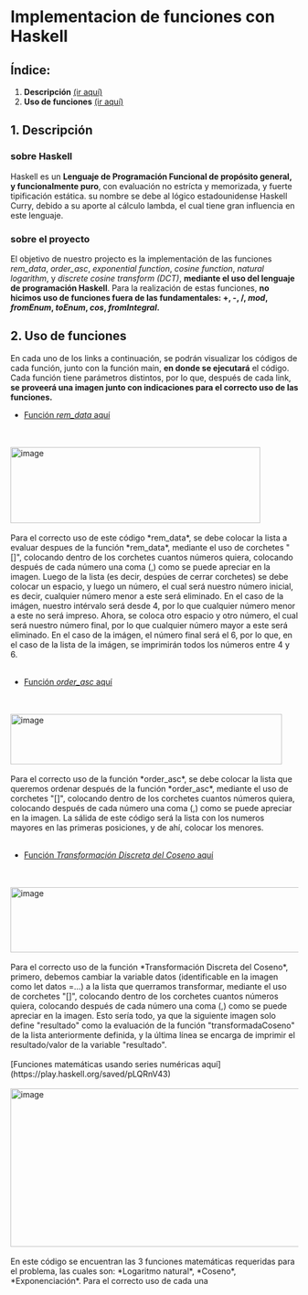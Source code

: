 # Implementacion de funciones con Haskell  

  
## Índice:

1. **Descripción** [(ir aquí)](#1-descripción)
2. **Uso de funciones** [(ir aquí)](#2-uso-de-funciones)



## 1. Descripción
### sobre Haskell
Haskell es un **Lenguaje de Programación Funcional de propósito general, y funcionalmente puro**, con evaluación no estrícta y memorizada, y fuerte tipificación estática. su nombre se 
debe al lógico estadounidense Haskell Curry, debido a su aporte al cálculo lambda, el cual tiene gran influencia en este lenguaje.

### sobre el proyecto
El objetivo de nuestro projecto es la implementación de las funciones *rem_data*, *order_asc*, *exponential function*, *cosine function*, *natural logarithm*, y 
*discrete cosine transform (DCT)*, **mediante el uso del lenguaje de programación Haskell**. Para la realización de estas funciones, **no hicimos uso de funciones fuera de las 
fundamentales: +, -, /, *mod*, *fromEnum*, *toEnum*, *cos*, *fromIntegral*.**  

## 2. Uso de funciones  
En cada uno de los links a continuación, se podrán visualizar los códigos de cada función, junto con la función main, **en donde se ejecutará** el código. Cada función tiene parámetros distintos, por lo que, después de cada link, **se proveerá una imagen junto con indicaciones para el correcto uso de las funciones.**


- [Función *rem_data* aquí](https://play.haskell.org/saved/ZyPpIO6D)
<br/>
<br/>
<img width="437" height="133" alt="image" src="https://github.com/user-attachments/assets/7c70f84d-1625-4730-a59c-9671694ff4bf" />
<br/>
<br/>
Para el correcto uso de este código *rem_data*, se debe colocar la lista a evaluar despues de la función *rem_data*,
mediante el uso de corchetes "[]", colocando dentro de los corchetes cuantos números quiera, colocando después de cada número una coma (,)
como se puede apreciar en la imagen. Luego de la lista (es decir, despúes de cerrar corchetes) se debe colocar un espacio, y luego un
número, el cual será nuestro número inicial, es decir, cualquier número menor a este será eliminado. En el caso de la imágen, nuestro
intérvalo será desde 4, por lo que cualquier número menor a este no será impreso. Ahora, se coloca otro espacio y otro número, el cual será
nuestro número final, por lo que cualquier número mayor a este será eliminado. En el caso de la imágen, el número final será el 6, por lo que, en el caso de la lista de la imágen, se imprimirán todos los números entre 4 y 6.
<br/>
<br/>

- [Función *order_asc* aquí](https://play.haskell.org/saved/uaWXnl9G)
<br/>
<br/>
<img width="475" height="88" alt="image" src="https://github.com/user-attachments/assets/bfd08073-8778-4f4d-99d9-34c702cc3fb8" />
<br/>
<br/>
Para el correcto uso de la función *order_asc*, se debe colocar la lista que queremos ordenar después de la función *order_asc*, mediante el uso de corchetes "[]", colocando dentro de los corchetes cuantos números quiera, colocando después de cada número una coma (,)
como se puede apreciar en la imagen. La sálida de este código será la lista con los numeros mayores en las primeras posiciones, y de 
ahí, colocar los menores.
<br/>
<br/>

- [Función *Transformación Discreta del Coseno* aquí](https://play.haskell.org/saved/nv9vKJdR)
<br/>
<br/>
<img width="506" height="114" alt="image" src="https://github.com/user-attachments/assets/dd58d379-af95-4e03-8010-cfc48a970d1f" />
<br/>
<br/>
Para el correcto uso de la función *Transformación Discreta del Coseno*, primero, debemos cambiar la variable datos (identificable en la imagen como let datos =...) a la lista que querramos transformar, mediante el uso de corchetes "[]", colocando dentro de los corchetes cuantos números quiera, colocando después de cada número una coma (,)
como se puede apreciar en la imagen. Esto sería todo, ya que la siguiente imagen solo define "resultado" como la evaluación de la función "transformadaCoseno" de la lista anteriormente definida, y la última línea se encarga de imprimir el resultado/valor de la variable "resultado".
<br/>
<br/>
[Funciones matemáticas usando series numéricas aquí](https://play.haskell.org/saved/pLQRnV43)
<br/>
<br/>
<img width="555" height="277" alt="image" src="https://github.com/user-attachments/assets/671610bd-1300-41e6-898f-e1c24f77670d" />
<br/>
<br/>
En este código se encuentran las 3 funciones matemáticas requeridas para el problema, las cuales son: *Logaritmo natural*, *Coseno*, *Exponenciación*. Para el correcto uso de cada una


